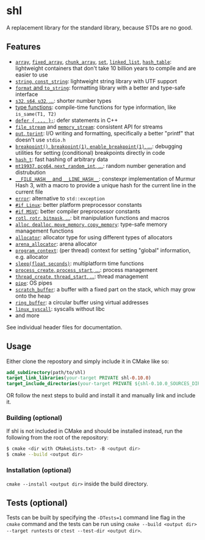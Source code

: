 # shl
A replacement library for the standard library, because STDs are no good.

## Features

- [`array`](src/shl/array.hpp), [`fixed_array`](src/shl/fixed_array.hpp), [`chunk_array`](src/shl/chunk_array.hpp), [`set`](src/shl/set.hpp), [`linked_list`](src/shl/linked_list.hpp), [`hash_table`](src/shl/hash_table.hpp): lightweight containers that don't take 10 billion years to compile and are easier to use
- [`string`, `const_string`](src/shl/string.hpp): lightweight string library with UTF support
- [`format` and `to_string`](src/shl/format.hpp): formatting library with a better and type-safe interface
- [`s32`, `s64`, `u32`, ...](src/shl/number_types.hpp): shorter number types
- [type functions](src/shl/type_functions.hpp): compile-time functions for type information, like `is_same(T1, T2)`
- [`defer { ... };`](src/shl/defer.hpp): defer statements in C++
- [`file_stream`](src/shl/file_stream.hpp) and [`memory_stream`](src/shl/memory_stream.hpp): consistent API for streams
- [`put`, `tprint`](src/shl/print.hpp): I/O writing and formatting, specifically a better "printf" that doesn't use `stdio.h`
- [`breakpoint()`, `breakpoint(1)`, `enable_breakpoint(1)`, ...](src/shl/debug.hpp): debugging utilities for setting (conditional) breakpoints directly in code
- [`hash_t`](src/shl/hash.hpp): fast hashing of arbitrary data
- [`mt19937`, `pcg64`, `next_random_int`, ...](src/shl/random.hpp): random number generation and distrubution 
- [`__FILE_HASH__` and `__LINE_HASH__`](src/shl/murmur_hash.hpp): constexpr implementation of Murmur Hash 3, with a macro to provide a unique hash for the current line in the current file
- [`error`](src/shl/error.hpp): alternative to `std::exception`
- [`#if Linux`](src/shl/platform.hpp): better platform preprocessor constants
- [`#if MSVC`](src/shl/compiler.hpp): better compiler preprocessor constants
- [`rotl`, `rotr`, `bitmask`, ...](src/shl/bits.hpp): bit manipulation functions and macros
- [`alloc`, `dealloc`, `move_memory`, `copy_memory`](src/shl/memory.hpp): type-safe memory management functions
- [`allocator`](src/shl/allocator.hpp): allocator type for using different types of allocators
- [`arena_allocator`](src/shl/allocator_arena.hpp): arena allocator
- [`program_context`](src/shl/program_context.hpp): (per thread) context for setting "global" information, e.g. allocator
- [`sleep(float seconds)`](src/shl/time.hpp): multiplatform time functions
- [`process_create`, `process_start`, ...](src/shl/process.hpp): process management
- [`thread_create`, `thread_start`, ...](src/shl/thread.hpp): thread management
- [`pipe`](src/shl/pipe.hpp): OS pipes
- [`scratch_buffer`](src/shl/scratch_buffer.hpp): a buffer with a fixed part on the stack, which may grow onto the heap
- [`ring_buffer`](src/shl/ring_buffer.hpp): a circular buffer using virtual addresses
- [`linux_syscall`](src/shl/impl/linux/syscalls.hpp): syscalls without libc
- and more

See individual header files for documentation.

## Usage

Either clone the repostory and simply include it in CMake like so:

```cmake
add_subdirectory(path/to/shl)
target_link_libraries(your-target PRIVATE shl-0.10.0)
target_include_directories(your-target PRIVATE ${shl-0.10.0_SOURCES_DIR})
```

OR follow the next steps to build and install it and manually link and include it.

### Building (optional)

If shl is not included in CMake and should be installed instead, run the following from the root of the repository:

```sh
$ cmake <dir with CMakeLists.txt> -B <output dir>
$ cmake --build <output dir>
```

### Installation (optional)

`cmake --install <output dir>` inside the build directory.

## Tests (optional)

Tests can be built by specifying the `-DTests=1` command line flag in the `cmake` command and the tests can be run using `cmake --build <output dir> --target runtests` or `ctest --test-dir <output dir>`.
